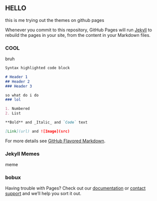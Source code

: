 ## HELLO

this is me trying out the themes on github pages

Whenever you commit to this repository, GitHub Pages will run [Jekyll](https://jekyllrb.com/) to rebuild the pages in your site, from the content in your Markdown files.

### COOL

bruh
```markdown
Syntax highlighted code block

# Header 1
## Header 2
### Header 3

so what do i do
### lol

1. Numbered
2. List

**Bold** and _Italic_ and `Code` text

[Link](url) and ![Image](src)
```

For more details see [GitHub Flavored Markdown](https://www.submithub.com/hot-or-not/).

### Jekyll Memes

meme

### bobux

Having trouble with Pages? Check out our [documentation](https://web.archive.org/web/20210701122947/https://sastofficial.github.io/minecraft-worlds/) or [contact support](https://lazaroibanez.com/how-to-add-a-favicon-to-github-pages-403935604460) and we’ll help you sort it out.
